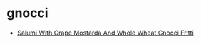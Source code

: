# gnocci

 * [Salumi With Grape Mostarda And Whole Wheat Gnocci Fritti](../index/s/salumi-with-grape-mostarda-and-whole-wheat-gnocci-fritti-243440.json)
